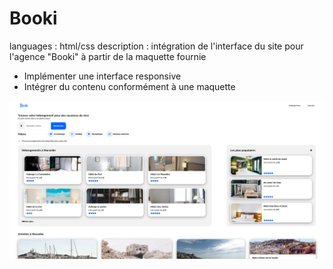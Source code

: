 # Booki
languages : html/css
description : intégration de l'interface du site pour l'agence "Booki" à partir de la maquette fournie


- Implémenter une interface responsive
- Intégrer du contenu conformément à une maquette

![maquettes mobile](assets/images/autres/projet-booki-image-1.png)
